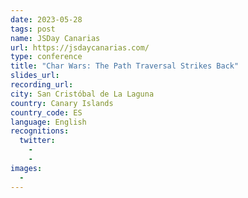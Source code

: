 ```yaml
---
date: 2023-05-28
tags: post
name: JSDay Canarias	
url: https://jsdaycanarias.com/
type: conference
title: "Char Wars: The Path Traversal Strikes Back"
slides_url:
recording_url: 
city: San Cristóbal de La Laguna
country: Canary Islands
country_code: ES
language: English
recognitions:
  twitter:
    - 
    - 
images:
  - 
---
```

